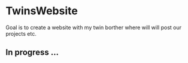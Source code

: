 # TwinsWebsite
Goal is to create a website with my twin borther where will will post our projects etc.
## In progress ...
